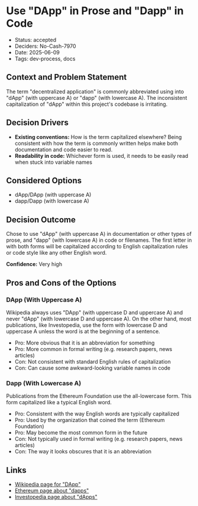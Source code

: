 # Use "DApp" in Prose and "Dapp" in Code

- Status: accepted
- Deciders: No-Cash-7970
- Date: 2025-06-09
- Tags: dev-process, docs

## Context and Problem Statement

The term "decentralized application" is commonly abbreviated using into "dApp" (with uppercase A) or "dapp" (with lowercase A). The inconsistent capitalization of "dApp" within this project's codebase is irritating.

## Decision Drivers

- **Existing conventions:** How is the term capitalized elsewhere? Being consistent with how the term is commonly written helps make both documentation and code easier to read.
- **Readability in code:** Whichever form is used, it needs to be easily read when stuck into variable names

## Considered Options

- dApp/DApp (with uppercase A)
- dapp/Dapp (with lowercase A)

## Decision Outcome

Chose to use "dApp" (with uppercase A) in documentation or other types of prose, and "dapp" (with lowercase A) in code or filenames. The first letter in with both forms will be capitalized according to English capitalization rules or code style like any other English word.

**Confidence:** Very high

## Pros and Cons of the Options

### DApp (With Uppercase A)

Wikipedia always uses "DApp" (with uppercase D and uppercase A) and never "dApp" (with lowercase D and uppercase A). On the other hand, most publications, like Investopedia, use the form with lowercase D and uppercase A unless the word is at the beginning of a sentence.

- Pro: More obvious that it is an abbreviation for something
- Pro: More common in formal writing (e.g. research papers, news articles)
- Con: Not consistent with standard English rules of capitalization
- Con: Can cause some awkward-looking variable names in code

### Dapp (With Lowercase A)

Publications from the Ethereum Foundation use the all-lowercase form. This form capitalized like a typical English word.

- Pro: Consistent with the way English words are typically capitalized
- Pro: Used by the organization that coined the term (Ethereum Foundation)
- Pro: May become the most common form in the future
- Con: Not typically used in formal writing (e.g. research papers, news articles)
- Con: The way it looks obscures that it is an abbreviation

## Links

- [Wikipedia page for "DApp"](https://en.wikipedia.org/wiki/Decentralized_application)
- [Ethereum page about "dapps"](https://ethereum.org/en/dapps/)
- [Investopedia page about "dApps"](https://www.investopedia.com/terms/d/decentralized-applications-dapps.asp)
